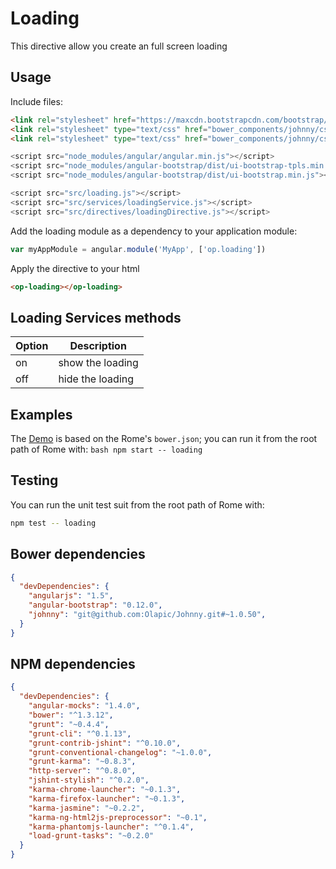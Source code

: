 # Loading
This directive allow you create an full screen loading


## Usage
Include files:

```html
<link rel="stylesheet" href="https://maxcdn.bootstrapcdn.com/bootstrap/3.1.1/css/bootstrap.min.css"/>
<link rel="stylesheet" type="text/css" href="bower_components/johnny/css/olapic.bootstrap.css"/>
<link rel="stylesheet" type="text/css" href="bower_components/johnny/css/olapic-icons.css"/>
```

```javascript
<script src="node_modules/angular/angular.min.js"></script>
<script src="node_modules/angular-bootstrap/dist/ui-bootstrap-tpls.min.js"></script>
<script src="node_modules/angular-bootstrap/dist/ui-bootstrap.min.js"></script>

<script src="src/loading.js"></script>
<script src="src/services/loadingService.js"></script>
<script src="src/directives/loadingDirective.js"></script>
```

Add the loading module as a dependency to your application module:

```javascript
var myAppModule = angular.module('MyApp', ['op.loading'])
```

Apply the directive to your html

```html
<op-loading></op-loading>
```

## Loading Services methods

| Option    | Description      |
| ------    | -----------      |
| on        | show the loading |
| off       | hide the loading |

## Examples

The [Demo](demo/loading.html) is based on the Rome's ``bower.json``; you can run it from the root path of Rome with:
``bash
npm start -- loading
``

## Testing

You can run the unit test suit from the root path of Rome with:

```bash
npm test -- loading
```

## Bower dependencies
```json
{
  "devDependencies": {
    "angularjs": "1.5",
    "angular-bootstrap": "0.12.0",
    "johnny": "git@github.com:Olapic/Johnny.git#~1.0.50",
  }
}
```


## NPM dependencies
```json
{
  "devDependencies": {
    "angular-mocks": "1.4.0",
    "bower": "^1.3.12",
    "grunt": "~0.4.4",
    "grunt-cli": "^0.1.13",
    "grunt-contrib-jshint": "^0.10.0",
    "grunt-conventional-changelog": "~1.0.0",
    "grunt-karma": "~0.8.3",
    "http-server": "^0.8.0",
    "jshint-stylish": "^0.2.0",
    "karma-chrome-launcher": "~0.1.3",
    "karma-firefox-launcher": "~0.1.3",
    "karma-jasmine": "~0.2.2",
    "karma-ng-html2js-preprocessor": "~0.1",
    "karma-phantomjs-launcher": "^0.1.4",
    "load-grunt-tasks": "~0.2.0"
  }
}

```

